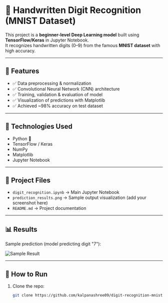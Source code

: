 # 🧠 Handwritten Digit Recognition (MNIST Dataset)

This project is a **beginner-level Deep Learning model** built using **TensorFlow/Keras** in Jupyter Notebook.  
It recognizes handwritten digits (0–9) from the famous **MNIST dataset** with high accuracy.

---

## 📌 Features
- ✅ Data preprocessing & normalization  
- ✅ Convolutional Neural Network (CNN) architecture  
- ✅ Training, validation & evaluation of model  
- ✅ Visualization of predictions with Matplotlib  
- ✅ Achieved ~98% accuracy on test dataset  

---

## 🚀 Technologies Used
- Python 🐍  
- TensorFlow / Keras  
- NumPy  
- Matplotlib  
- Jupyter Notebook  

---

## 📂 Project Files
- `digit_recognition.ipynb` → Main Jupyter Notebook  
- `prediction_results.png` → Sample output visualization (add your screenshot here)  
- `README.md` → Project documentation  

---

## 📊 Results
Sample prediction (model predicting digit "7"):

![Sample Result](prediction_results.png)

---

## 🔗 How to Run
1. Clone the repo:
   ```bash
   git clone https://github.com/kalpanashree09/digit-recognition-mnist.git
